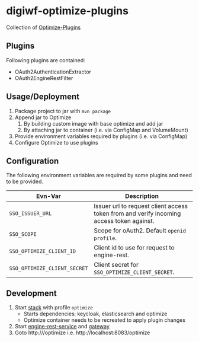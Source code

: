 # digiwf-optimize-plugins

Collection
of [Optimize-Plugins](https://docs.camunda.io/optimize/self-managed/optimize-deployment/plugins/plugin-system/)

## Plugins

Following plugins are contained:

- OAuth2AuthenticationExtractor
- OAuth2EngineRestFilter

## Usage/Deployment

1. Package project to jar with `mvn package`
2. Append jar to Optimize
    1. By building custom image with base optimize and add jar
    2. By attaching jar to container (i.e. via ConfigMap and VolumeMount)
3. Provide environment variables required by plugins (i.e. via ConfigMap)
4. Configure Optimize to use plugins

## Configuration

The following environment variables are required by some plugins and need to be provided.

| Evn-Var                      | Description                                                                              |
|------------------------------|------------------------------------------------------------------------------------------|
| `SSO_ISSUER_URL`             | Issuer url to request client access token from and verify incoming access token against. |
| `SSO_SCOPE`                  | Scope for oAuth2. Default `openid profile`.                                              |
| `SSO_OPTIMIZE_CLIENT_ID`     | Client id to use for request to engine-rest.                                             |
| `SSO_OPTIMIZE_CLIENT_SECRET` | Client secret for `SSO_OPTIMIZE_CLIENT_SECRET`.                                          |

## Development

1. Start [stack](../../stack) with profile `optimize`
    - Starts dependencies: keycloak, elasticsearch and optimize
    - Optimize container needs to be recreated to apply plugin changes
2. Start [engine-rest-service](../../digiwf-engine/digiwf-engine-rest-service) and [gateway](../../digiwf-gateway)
3. Goto http://<gateway-url>/optimize i.e. http://localhost:8083/optimize
